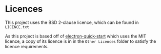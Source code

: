 Licences
========

This project uses the BSD 2-clause licence, which can be found in `LICENCE.txt`

As this project is based off of [electron-quick-start](https://github.com/atom/electron-quick-start) which uses the MIT licence, a copy of its licence is in in the `Other Licences` folder to satisfy the licence requirements.
